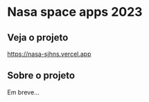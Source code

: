 # Nasa space apps 2023

## Veja o projeto

<https://nasa-sjhns.vercel.app>

## Sobre o projeto

Em breve...
